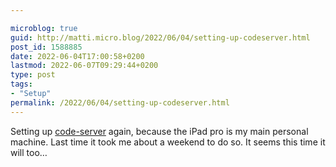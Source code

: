 ```yaml
---

microblog: true
guid: http://matti.micro.blog/2022/06/04/setting-up-codeserver.html
post_id: 1588885
date: 2022-06-04T17:00:58+0200
lastmod: 2022-06-07T09:29:44+0200
type: post
tags:
- "Setup"
permalink: /2022/06/04/setting-up-codeserver.html
---
```

<p>Setting up <a href="https://github.com/coder/code-server">code-server</a> again, because the iPad pro is my main personal machine. Last time it took me about a weekend to do so. It seems this time it will too…</p>

